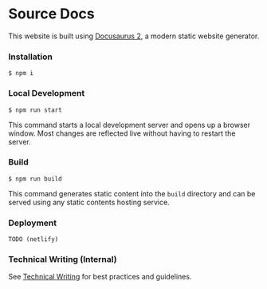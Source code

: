 # Source Docs

This website is built using [Docusaurus 2](https://docusaurus.io/), a modern static website generator.

### Installation

```
$ npm i
```

### Local Development

```
$ npm run start
```

This command starts a local development server and opens up a browser window. Most changes are reflected live without having to restart the server.

### Build

```
$ npm run build
```

This command generates static content into the `build` directory and can be served using any static contents hosting service.

### Deployment

`TODO (netlify)`

### Technical Writing (Internal)

See [Technical Writing](https://hackmd.io/Ls4jV6ONQvefDYjAMz2FLQ?view) for best practices and guidelines.
